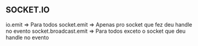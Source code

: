 ## SOCKET.IO

io.emit => Para todos
socket.emit => Apenas pro socket que fez deu handle no evento
socket.broadcast.emit => Para todos exceto o socket que deu handle no evento
